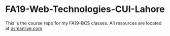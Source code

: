 # FA19-Web-Technologies-CUI-Lahore

This is the course repo for my FA19-BCS classes. All resources are located at
[usmanlive.com](https://usmanlive.com "Course Homepage")
